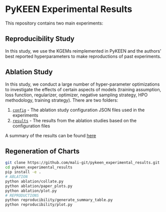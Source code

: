 # PyKEEN Experimental Results

This repository contains two main experiments:

## Reproducibility Study

In this study, we use the KGEMs reimplemented in PyKEEN and the authors' best
reported hyperparameters to make reproductions of past experiments.

## Ablation Study

In this study, we conduct a large number of hyper-parameter optimizations to
investigate the effects of certain aspects of models (training assumption,
loss function, regularizer, optimizer, negative sampling strategy, HPO
methodology, training strategy). There are two folders:

1. [`config`](/ablation/config) - The ablation study configuration JSON files
   used in the experiments
2. [`results`](/ablation/config) - The results from the ablation studies based
   on the configuration files

A summary of the results can be found [here](/ablation/results/_results/README.md)

## Regeneration of Charts

```sh
git clone https://github.com/mali-git/pykeen_experimental_results.git
cd pykeen_experimental_results
pip install -e .
# ABLATION
python ablation/collate.py
python ablation/paper_plots.py
python ablation/plot.py
# REPRODUCTIONS
python reproducibility/generate_summary_table.py
python reproducibility/plot.py
```
